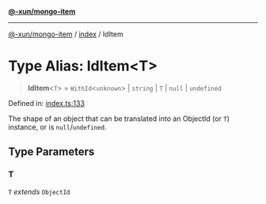 [**@-xun/mongo-item**](../../README.md)

***

[@-xun/mongo-item](../../README.md) / [index](../README.md) / IdItem

# Type Alias: IdItem\<T\>

> **IdItem**\<`T`\> = `WithId`\<`unknown`\> \| `string` \| `T` \| `null` \| `undefined`

Defined in: [index.ts:133](https://github.com/Xunnamius/mongo-utils/blob/f4f436a17e3a4dfdb6460c5eeb717c55d6f392c1/packages/mongo-item/src/index.ts#L133)

The shape of an object that can be translated into an ObjectId (or
`T`) instance, or is `null`/`undefined`.

## Type Parameters

### T

`T` *extends* `ObjectId`
